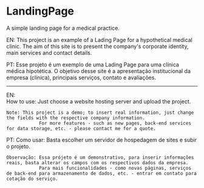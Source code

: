 # LandingPage
A simple landing page for a medical practice.

EN: This project is an example of a Lading Page for a hypothetical medical clinic. The aim of this site is to present the company's corporate identity, main services and contact details.

PT: Esse projeto é um exemplo de uma Lading Page para uma clínica médica hipotética. O objetivo desse site é a apresentação institucional da empresa (clínica), principais serviços, contato e avaliações.



___________________________________________________________________________________________________________________________________________________________________________________ 

EN:    
    How to use: Just choose a website hosting server and upload the project. 
    
    Note: This project is a demo; to insert real information, just change the fields with the respective company information. 
                For more features - such as new pages, back-end services for data storage, etc. - please contact me for a quote.
 
 



PT: 
    Como usar: Basta escolher um servidor de hospedagem de sites e subir o projeto. 
    
    Observação: Essa prójeto é um demonstrativo, para inserir informações reais, basta alterar os campos com os respectivos dados da empresa. 
                Para mais funcionalidades - como novas páginas, serviços de back-end para armazenamento de dados, etc. - entrar em contato para cotação do serviço.


